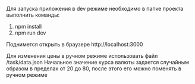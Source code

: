 Для запуска приложения в dev режиме необходимо в папке проекта выполнить команды:
1. npm install
2. npm run dev

Поднимется открыть в браузере http://localhost:3000

Для изменения цены в ручном режиме использовать файл /task/data.json
Начальное значение курса валюты задается случайным образом в пределах от 20 до 80, после этого его можно поменять в ручном режиме
